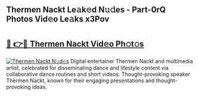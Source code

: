 ## Thermen Nackt Le𝚊k𝚎d N𝚞𝚍es - Part-0rQ Photos Vid𝚎o Le𝚊ks x3Pov

# <h2><a href="http://fb0ujr.evod.top/?m=Thermen+Nackt">🔗 👉🔴 Thermen Nackt Vid𝚎o Ph𝚘t𝚘s</a></h2>

[![Thermen Nackt N𝚞d𝚎s](https://i.imgur.com/8V9OHl7.gif)](http://fb0ujr.evod.top/?m=Thermen+Nackt)
Digital entertainer Thermen Nackt and multimedia artist, celebrated for disseminating dance and lifestyle content via collaborative dance routines and short videos. Thought-provoking speaker Thermen Nackt, known for their engaging presentations and thought-provoking ideas. 
